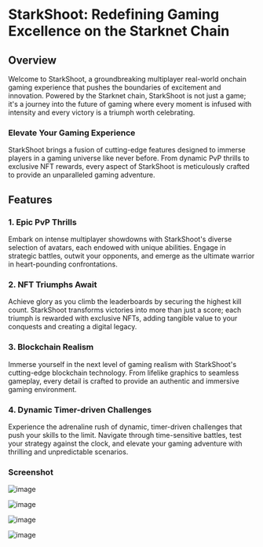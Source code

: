 # StarkShoot: Redefining Gaming Excellence on the Starknet Chain

## Overview

Welcome to StarkShoot, a groundbreaking multiplayer real-world onchain gaming experience that pushes the boundaries of excitement and innovation. Powered by the Starknet chain, StarkShoot is not just a game; it's a journey into the future of gaming where every moment is infused with intensity and every victory is a triumph worth celebrating.

### Elevate Your Gaming Experience

StarkShoot brings a fusion of cutting-edge features designed to immerse players in a gaming universe like never before. From dynamic PvP thrills to exclusive NFT rewards, every aspect of StarkShoot is meticulously crafted to provide an unparalleled gaming adventure.

## Features

### 1. Epic PvP Thrills

Embark on intense multiplayer showdowns with StarkShoot's diverse selection of avatars, each endowed with unique abilities. Engage in strategic battles, outwit your opponents, and emerge as the ultimate warrior in heart-pounding confrontations.

### 2. NFT Triumphs Await

Achieve glory as you climb the leaderboards by securing the highest kill count. StarkShoot transforms victories into more than just a score; each triumph is rewarded with exclusive NFTs, adding tangible value to your conquests and creating a digital legacy.

### 3. Blockchain Realism

Immerse yourself in the next level of gaming realism with StarkShoot's cutting-edge blockchain technology. From lifelike graphics to seamless gameplay, every detail is crafted to provide an authentic and immersive gaming environment.

### 4. Dynamic Timer-driven Challenges

Experience the adrenaline rush of dynamic, timer-driven challenges that push your skills to the limit. Navigate through time-sensitive battles, test your strategy against the clock, and elevate your gaming adventure with thrilling and unpredictable scenarios.

### Screenshot

![image](https://github.com/vmmuthu31/Starkshoot-Dev/assets/111880621/94a4d6fd-8de3-4436-8844-7d5e5a823e7a)

![image](https://github.com/vmmuthu31/Starkshoot-Dev/assets/111880621/f1931650-34c5-48bd-afe9-4e1b490f66f4)

![image](https://github.com/vmmuthu31/Starkshoot-Dev/assets/111880621/052d2016-14ac-427b-a639-a2f18179c50a)

![image](https://github.com/vmmuthu31/Starkshoot-Dev/assets/111880621/e343d3f4-f035-49e2-90f4-e98193cc5cea)



